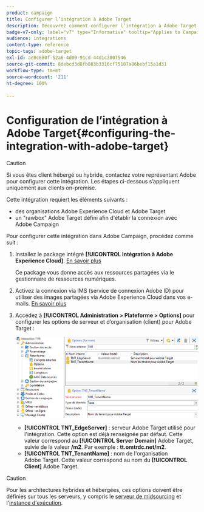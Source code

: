```yaml
---
product: campaign
title: Configurer l’intégration à Adobe Target
description: Découvrez comment configurer l’intégration à Adobe Target.
badge-v7-only: label="v7" type="Informative" tooltip="Applies to Campaign Classic v7 only"
audience: integrations
content-type: reference
topic-tags: adobe-target
exl-id: ae8c680f-52a6-4d00-91cd-44d1c3807546
source-git-commit: 8debcd3d8fb883b3316cf75187a86bebf15a1d31
workflow-type: tm+mt
source-wordcount: '211'
ht-degree: 100%

---
```


# Configuration de l’intégration à Adobe Target{#configuring-the-integration-with-adobe-target}




>[!CAUTION]
>
> Si vous êtes client hébergé ou hybride, contactez votre représentant Adobe pour configurer cette intégration. Les étapes ci-dessous s’appliquent uniquement aux clients on-premise.

Cette intégration requiert les éléments suivants :

* des organisations Adobe Experience Cloud et Adobe Target
* un &quot;rawbox&quot; Adobe Target défini afin d&#39;établir la connexion avec Adobe Campaign

Pour configurer cette intégration dans Adobe Campaign, procédez comme suit :

1. Installez le package intégré **[!UICONTROL Intégration à Adobe Experience Cloud]**. [En savoir plus](../../platform/using/working-with-data-packages.md#importing-packages)

   Ce package vous donne accès aux ressources partagées via le gestionnaire de ressources numériques.

1. Activez la connexion via IMS (service de connexion Adobe ID) pour utiliser des images partagées via Adobe Experience Cloud dans vos e-mails. [En savoir plus](../../integrations/using/about-adobe-id.md)
1. Accédez à **[!UICONTROL Administration > Plateforme > Options]** pour configurer les options de serveur et d’organisation (client) pour Adobe Target :

   ![](assets/tar_options.png)

   * **[!UICONTROL TNT_EdgeServer]** : serveur Adobe Target utilisé pour l&#39;intégration. Cette option est déjà renseignée par défaut. Cette valeur correspond au **[!UICONTROL Server Domain]** Adobe Target, suivie de la valeur **/m2**. Par exemple : **tt.omtrdc.net/m2**.
   * **[!UICONTROL TNT_TenantName]** : nom de l&#39;organisation Adobe Target. Cette valeur correspond au nom du **[!UICONTROL Client]** Adobe Target.


>[!CAUTION]
>
>Pour les architectures hybrides et hébergées, ces options doivent être définies sur tous les serveurs, y compris le [serveur de midsourcing](../../installation/using/mid-sourcing-server.md) et l&#39;[instance d&#39;exécution](../../message-center/using/configuring-instances.md#execution-instance).